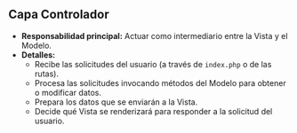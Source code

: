## Capa Controlador

- **Responsabilidad principal:** Actuar como intermediario entre la Vista y el Modelo.
- **Detalles:**
  - Recibe las solicitudes del usuario (a través de `index.php` o de las rutas).
  - Procesa las solicitudes invocando métodos del Modelo para obtener o modificar datos.
  - Prepara los datos que se enviarán a la Vista.
  - Decide qué Vista se renderizará para responder a la solicitud del usuario.